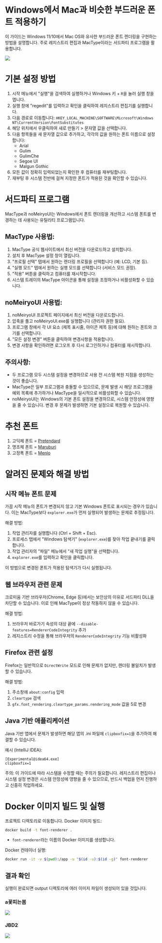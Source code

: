 # Windows에서 Mac과 비슷한 부드러운 폰트 적용하기

이 가이드는 Windows 11/10에서 Mac OS와 유사한 부드러운 폰트 렌더링을 구현하는 방법을 설명합니다. 주로 레지스트리 편집과 MacType이라는 서드파티 프로그램을 활용합니다.

![](./preview_font.png)

# 기본 설정 방법

1. 시작 메뉴에서 "실행"을 검색하여 실행하거나 Windows 키 + `R`을 눌러 실행 창을 엽니다.
2. 실행 창에 "regedit"를 입력하고 확인을 클릭하여 레지스트리 편집기를 실행합니다.
3. 다음 경로로 이동합니다: 
   `HKEY_LOCAL_MACHINE\SOFTWARE\Microsoft\Windows NT\CurrentVersion\FontSubstitutes`
4. 해당 위치에서 우클릭하여 새로 만들기 > 문자열 값을 선택합니다.
5. 다음 항목들을 새 문자열 값으로 추가하고, 각각의 값을 원하는 폰트 이름으로 설정합니다:
   - Arial
   - Gulim
   - GulimChe
   - Segoe UI
   - Malgun Gothic
6. 모든 값이 정확히 입력되었는지 확인한 후 컴퓨터를 재부팅합니다.
7. 재부팅 후 시스템 전반에 걸쳐 지정한 폰트가 적용된 것을 확인할 수 있습니다.

# 서드파티 프로그램

MacType과 noMeiryoUI는 Windows에서 폰트 렌더링을 개선하고 시스템 폰트를 변경하는 데 사용되는 유틸리티 프로그램입니다.

## MacType 사용법:

1. MacType 공식 웹사이트에서 최신 버전을 다운로드하고 설치합니다.
2. 설치 후 MacType 설정 창이 열립니다.
3. "프로필 선택" 탭에서 원하는 렌더링 프로필을 선택합니다 (예: LCD, 기본 등).
4. "실행 모드" 탭에서 원하는 실행 모드를 선택합니다 (서비스 모드 권장).
5. "적용" 버튼을 클릭하고 컴퓨터를 재시작합니다.
6. 시스템 트레이의 MacType 아이콘을 통해 설정을 조정하거나 비활성화할 수 있습니다.

## noMeiryoUI 사용법:

1. noMeiryoUI 프로젝트 페이지에서 최신 버전을 다운로드합니다.
2. 압축을 풀고 noMeiryoUI.exe를 실행합니다 (관리자 권한 필요).
3. 프로그램 창에서 각 UI 요소 (제목 표시줄, 아이콘 제목 등)에 대해 원하는 폰트와 크기를 선택합니다.
4. "모든 설정 변경" 버튼을 클릭하여 변경사항을 적용합니다.
5. 변경 사항을 확인하려면 로그오프 후 다시 로그인하거나 컴퓨터를 재시작합니다.

## 주의사항:
- 두 프로그램 모두 시스템 설정을 변경하므로 사용 전 시스템 복원 지점을 생성하는 것이 좋습니다.
- MacType은 일부 프로그램과 충돌할 수 있으므로, 문제 발생 시 해당 프로그램을 예외 목록에 추가하거나 MacType을 일시적으로 비활성화할 수 있습니다.
- noMeiryoUI는 Windows의 기본 폰트 설정을 변경하므로, 시스템 안정성에 영향을 줄 수 있습니다. 변경 후 문제가 발생하면 기본 설정으로 복원할 수 있습니다.

# 추천 폰트

1. 고딕체 폰트 = [Pretendard](https://github.com/orioncactus/pretendard)
2. 명조체 폰트 = [Maruburi](https://hangeul.naver.com/)
3. 고정폭 폰트 = [Menlo](https://github.com/ryanoasis/nerd-fonts/tree/master/patched-fonts/Meslo)


# 알려진 문제와 해결 방법

## 시작 메뉴 폰트 문제
가끔 시작 메뉴의 폰트가 변경되지 않고 기본 Windows 폰트로 표시되는 경우가 있습니다. 이는 MacType보다 `explorer.exe`가 먼저 실행되어 발생하는 문제로 추정됩니다.

해결 방법:
1. 작업 관리자를 실행합니다 (Ctrl + Shift + Esc).
2. 프로세스 탭에서 "Windows 탐색기" (`explorer.exe`)를 찾아 작업 끝내기를 클릭합니다.
3. 작업 관리자의 "파일" 메뉴에서 "새 작업 실행"을 선택합니다.
4. `explorer.exe`를 입력하고 확인을 클릭합니다.

이 방법으로 변경된 폰트가 적용된 탐색기가 다시 실행됩니다.

## 웹 브라우저 관련 문제

크로미움 기반 브라우저(Chrome, Edge 등)에서는 보안상의 이유로 서드파티 DLL을 차단할 수 있습니다. 이로 인해 MacType이 정상 작동하지 않을 수 있습니다.

해결 방법:
1. 브라우저 바로가기 속성의 대상 끝에 `--disable-features=RendererCodeIntegrity` 추가
2. 레지스트리 수정을 통해 브라우저의 `RendererCodeIntegrity` 기능 비활성화

## Firefox 관련 설정

Firefox는 일반적으로 `DirectWrite` 모드로 인해 문제가 없지만, 렌더링 불일치가 발생할 수 있습니다.

해결 방법:
1. 주소창에 `about:config` 입력
2. `cleartype` 검색
3. `gfx.font_rendering.cleartype_params.rendering_mode` 값을 5로 변경

## Java 기반 애플리케이션

Java 기반 앱에서 문제가 발생하면 해당 앱의 .ini 파일에 `clipboxfix=1`을 추가하여 해결할 수 있습니다.

예시 (IntelliJ IDEA):
```
[Experimental@idea64.exe]
clipboxfix=1
```

주의: 이 가이드에 따라 시스템을 수정할 때는 주의가 필요합니다. 레지스트리 편집이나 시스템 설정 변경은 시스템 안정성에 영향을 줄 수 있으므로, 반드시 백업을 먼저 진행하고 신중히 작업하세요.

# Docker 이미지 빌드 및 실행

프로젝트 디렉토리로 이동합니다. Docker 이미지 빌드:

```bash
docker build -t font-renderer .
```

- `font-renderer`라는 이름의 Docker 이미지를 생성합니다.


Docker 컨테이너 실행:

```bash
docker run -it -v $(pwd):/app -u "$(id -u):$(id -g)" font-renderer
```


## 결과 확인

실행이 완료되면 output 디렉토리에 여러 이미지 파일이 생성되어 있을 것입니다.

### a꽃피는봄

![](./output/image_a꽃피는봄.png)

### JBD2

![](./output/image_JBD2-Regular.png)

